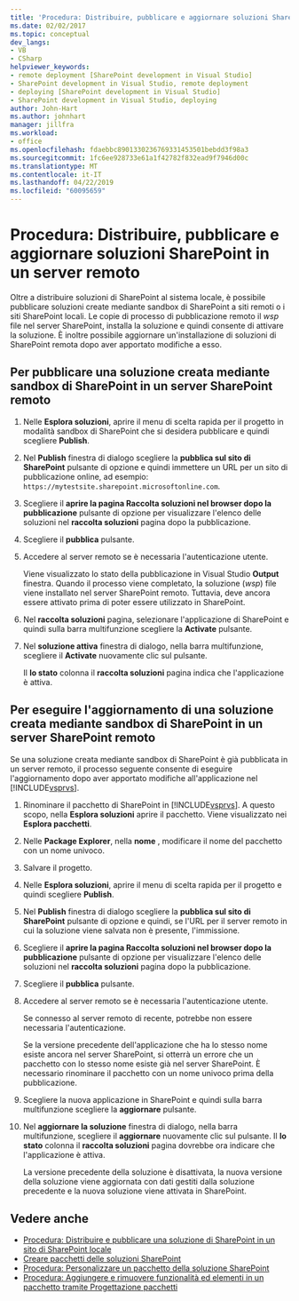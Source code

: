 ```yaml
---
title: 'Procedura: Distribuire, pubblicare e aggiornare soluzioni SharePoint in un Server remoto | Microsoft Docs'
ms.date: 02/02/2017
ms.topic: conceptual
dev_langs:
- VB
- CSharp
helpviewer_keywords:
- remote deployment [SharePoint development in Visual Studio]
- SharePoint development in Visual Studio, remote deployment
- deploying [SharePoint development in Visual Studio]
- SharePoint development in Visual Studio, deploying
author: John-Hart
ms.author: johnhart
manager: jillfra
ms.workload:
- office
ms.openlocfilehash: fdaebbc8901330236769331453501bebdd3f98a3
ms.sourcegitcommit: 1fc6ee928733e61a1f42782f832ead9f7946d00c
ms.translationtype: MT
ms.contentlocale: it-IT
ms.lasthandoff: 04/22/2019
ms.locfileid: "60095659"
---
```

# <a name="how-to-deploy-publish-and-upgrade-sharepoint-solutions-on-a-remote-server"></a>Procedura: Distribuire, pubblicare e aggiornare soluzioni SharePoint in un server remoto
  Oltre a distribuire soluzioni di SharePoint al sistema locale, è possibile pubblicare soluzioni create mediante sandbox di SharePoint a siti remoti o i siti SharePoint locali. Le copie di processo di pubblicazione remoto il *wsp* file nel server SharePoint, installa la soluzione e quindi consente di attivare la soluzione. È inoltre possibile aggiornare un'installazione di soluzioni di SharePoint remota dopo aver apportato modifiche a esso.

## <a name="to-publish-a-sandboxed-sharepoint-solution-to-a-remote-sharepoint-server"></a>Per pubblicare una soluzione creata mediante sandbox di SharePoint in un server SharePoint remoto

1. Nelle **Esplora soluzioni**, aprire il menu di scelta rapida per il progetto in modalità sandbox di SharePoint che si desidera pubblicare e quindi scegliere **Publish**.

2. Nel **Publish** finestra di dialogo scegliere la **pubblica sul sito di SharePoint** pulsante di opzione e quindi immettere un URL per un sito di pubblicazione online, ad esempio: `https://mytestsite.sharepoint.microsoftonline.com`.

3. Scegliere il **aprire la pagina Raccolta soluzioni nel browser dopo la pubblicazione** pulsante di opzione per visualizzare l'elenco delle soluzioni nel **raccolta soluzioni** pagina dopo la pubblicazione.

4. Scegliere il **pubblica** pulsante.

5. Accedere al server remoto se è necessaria l'autenticazione utente.

     Viene visualizzato lo stato della pubblicazione in Visual Studio **Output** finestra. Quando il processo viene completato, la soluzione (*wsp*) file viene installato nel server SharePoint remoto. Tuttavia, deve ancora essere attivato prima di poter essere utilizzato in SharePoint.

6. Nel **raccolta soluzioni** pagina, selezionare l'applicazione di SharePoint e quindi sulla barra multifunzione scegliere la **Activate** pulsante.

7. Nel **soluzione attiva** finestra di dialogo, nella barra multifunzione, scegliere il **Activate** nuovamente clic sul pulsante.

     Il **lo stato** colonna il **raccolta soluzioni** pagina indica che l'applicazione è attiva.

## <a name="to-upgrade-a-sandboxed-sharepoint-solution-on-a-remote-sharepoint-server"></a>Per eseguire l'aggiornamento di una soluzione creata mediante sandbox di SharePoint in un server SharePoint remoto
 Se una soluzione creata mediante sandbox di SharePoint è già pubblicata in un server remoto, il processo seguente consente di eseguire l'aggiornamento dopo aver apportato modifiche all'applicazione nel [!INCLUDE[vsprvs](../sharepoint/includes/vsprvs-md.md)].

1. Rinominare il pacchetto di SharePoint in [!INCLUDE[vsprvs](../sharepoint/includes/vsprvs-md.md)]. A questo scopo, nella **Esplora soluzioni** aprire il pacchetto. Viene visualizzato nei **Esplora pacchetti**.

2. Nelle **Package Explorer**, nella **nome** , modificare il nome del pacchetto con un nome univoco.

3. Salvare il progetto.

4. Nelle **Esplora soluzioni**, aprire il menu di scelta rapida per il progetto e quindi scegliere **Publish**.

5. Nel **Publish** finestra di dialogo scegliere la **pubblica sul sito di SharePoint** pulsante di opzione e quindi, se l'URL per il server remoto in cui la soluzione viene salvata non è presente, l'immissione.

6. Scegliere il **aprire la pagina Raccolta soluzioni nel browser dopo la pubblicazione** pulsante di opzione per visualizzare l'elenco delle soluzioni nel **raccolta soluzioni** pagina dopo la pubblicazione.

7. Scegliere il **pubblica** pulsante.

8. Accedere al server remoto se è necessaria l'autenticazione utente.

     Se connesso al server remoto di recente, potrebbe non essere necessaria l'autenticazione.

     Se la versione precedente dell'applicazione che ha lo stesso nome esiste ancora nel server SharePoint, si otterrà un errore che un pacchetto con lo stesso nome esiste già nel server SharePoint. È necessario rinominare il pacchetto con un nome univoco prima della pubblicazione.

9. Scegliere la nuova applicazione in SharePoint e quindi sulla barra multifunzione scegliere la **aggiornare** pulsante.

10. Nel **aggiornare la soluzione** finestra di dialogo, nella barra multifunzione, scegliere il **aggiornare** nuovamente clic sul pulsante. Il **lo stato** colonna il **raccolta soluzioni** pagina dovrebbe ora indicare che l'applicazione è attiva.

     La versione precedente della soluzione è disattivata, la nuova versione della soluzione viene aggiornata con dati gestiti dalla soluzione precedente e la nuova soluzione viene attivata in SharePoint.

## <a name="see-also"></a>Vedere anche
- [Procedura: Distribuire e pubblicare una soluzione di SharePoint in un sito di SharePoint locale](../sharepoint/how-to-deploy-and-publish-a-sharepoint-solution-to-a-local-sharepoint-site.md)
- [Creare pacchetti delle soluzioni SharePoint](../sharepoint/creating-sharepoint-solution-packages.md)
- [Procedura: Personalizzare un pacchetto della soluzione SharePoint](../sharepoint/how-to-customize-a-sharepoint-solution-package.md)
- [Procedura: Aggiungere e rimuovere funzionalità ed elementi in un pacchetto tramite Progettazione pacchetti](../sharepoint/how-to-add-and-remove-features-and-items-to-a-package-by-using-the-package-designer.md)
